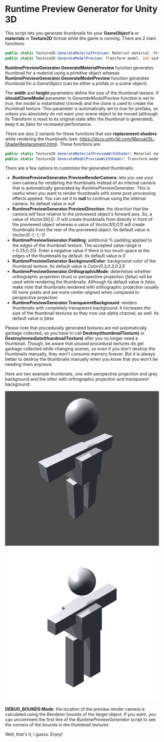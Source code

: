 # Runtime Preview Generator for Unity 3D
This script lets you generate thumbnails for your **GameObject's** or **materials** in **Texture2D** format while the game is running. There are 2 main functions:

```csharp
public static Texture2D GenerateMaterialPreview( Material material, PrimitiveType previewObject, int width = 64, int height = 64 );
public static Texture2D GenerateModelPreview( Transform model, int width = 64, int height = 64, bool shouldCloneModel = false );
```

**RuntimePreviewGenerator.GenerateMaterialPreview** function generates thumbnail for a *material* using a primitive object whereas **RuntimePreviewGenerator.GenerateModelPreview** function generates thumbnail for a *GameObject* (can be either a prefab or a scene object).

The **width** and **height** parameters define the size of the thumbnail texture. If **shouldCloneModel** parameter in *GenerateModelPreview* function is set to *true*, the model is instantiated (cloned) and the clone is used to create the thumbnail texture. This parameter is automatically set to *true* for prefabs, so unless you absolutely do not want your scene object to be moved (although its Transform is reset to its original state after the thumbnail is generated), keep it as *false* for increased performance.

There are also 2 variants for these functions that use **replacement shaders** while rendering the thumbnails (see: https://docs.unity3d.com/Manual/SL-ShaderReplacement.html). These functions are:

```csharp
public static Texture2D GenerateMaterialPreviewWithShader( Material material, PrimitiveType previewPrimitive, Shader shader, string replacementTag, int width = 64, int height = 64 );
public static Texture2D GenerateModelPreviewWithShader( Transform model, Shader shader, string replacementTag, int width = 64, int height = 64, bool shouldCloneModel = false );
```

There are a few options to customize the generated thumbnails:

- **RuntimePreviewGenerator.PreviewRenderCamera**: lets you use your own camera for rendering the thumbnails instead of an internal camera that is automatically generated by *RuntimePreviewGenerator*. This is useful when you want to render thumbnails with some post-processing effects applied. You can set it to **null** to continue using the internal camera. Its default value is *null*
- **RuntimePreviewGenerator.PreviewDirection**: the direction that the camera will face relative to the previewed object's forward axis. So, a value of *Vector3(0,0,-1)* will create thumbnails from directly in front of the previewed object whereas a value of *Vector3(0,0,1)* will create thumbnails from the rear of the previewed object. Its default value is *Vector3(-1,-1,-1)*
- **RuntimePreviewGenerator.Padding**: additional % padding applied to the edges of the thumbnail texture. The accepted value range is (-0.25,0.25). Enter a negative value if there is too much space at the edges of the thumbnails by default. Its default value is *0*
- **RuntimePreviewGenerator.BackgroundColor**: background color of the thumbnail texture. Its default value is *Color(0.3,0.3,0.3,1)*
- **RuntimePreviewGenerator.OrthographicMode**: determines whether orthographic projection (*true*) or perspective projection (*false*) will be used while rendering the thumbnails. Although its default value is *false*, make note that thumbnails rendered with orthographic projection usually fill more pixels and are more center-aligned when compared to perspective projection
- **RuntimePreviewGenerator.TransparentBackground**: renders thumbnails with completely transparent background. It increases the size of the thumbnail textures as they now use alpha channel, as well. Its default value is *false*

Please note that procedurally generated textures are not automatically garbage collected, so you have to call **Destroy(thumbnailTexture)** or **DestroyImmediate(thumbnailTexture)** after you no longer need a thumbnail. Though, be aware that unused procedural textures do get garbage collected while changing scenes, so even if you don't destroy the thumbnails manually, they won't consume memory forever. But it is always better to destroy the thumbnails manually when you know that you won't be needing them anymore.

Here are two example thumbnails, one with perspective projection and grey background and the other with orthographic projection and transparent background:

![perspective](example1.png)
![orthographic](example2.png)

**DEBUG_BOUNDS Mode**: the location of the preview render camera is calculated using the Renderer bounds of the target object. If you want, you can uncomment the first line of the *RuntimePreviewGenerator* script to see the corners of the bounds in the thumbnail textures

Well, that's it, I guess. Enjoy!
